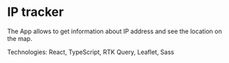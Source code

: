 # IP tracker 

The App allows to get information about IP address and see the location on the map.


Technologies: React, TypeScript, RTK Query, Leaflet, Sass
